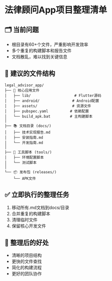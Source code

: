 # 法律顾问App项目整理清单

## 🗂️ 当前问题
- 根目录有60+个文件，严重影响开发效率
- 多个重复的构建脚本和报告文件
- 文档散乱，难以找到关键信息

## 📁 建议的文件结构
```
legal_advisor_app/
├── 📱 核心应用文件
│   ├── lib/                    # Flutter源码
│   ├── android/               # Android配置
│   ├── assets/                # 资源文件
│   ├── pubspec.yaml          # 依赖配置
│   └── build_apk.bat         # 主构建脚本
│
├── 📚 文档目录 (docs/)
│   ├── 技术实现报告.md
│   ├── 安装指南.md
│   └── 开发指南.md
│
├── 🔧 工具脚本 (tools/)
│   ├── 环境配置脚本
│   └── 测试脚本
│
└── 📦 发布包 (releases/)
    └── APK文件
```

## ✅ 立即执行的整理任务
1. 移动所有.md文档到docs/目录
2. 合并重复的构建脚本
3. 清理临时文件
4. 保留核心开发文件

## 🎯 整理后的好处
- 清晰的项目结构
- 更快的文件查找
- 简化的构建流程
- 更好的团队协作
